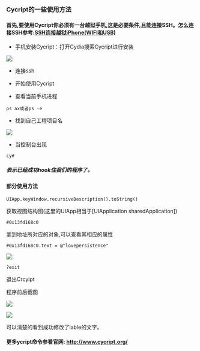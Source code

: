 ### Cycript的一些使用方法
#### 首先,要使用Cycript你必须有一台越狱手机,这是必要条件,且能连接SSH。怎么连接SSH参考:[SSH连接越狱iPhone(WIFI和USB)](https://www.jianshu.com/p/bf69cefc5f39)

- 手机安装Cycript：打开Cydia搜索Cycript进行安装

![](https://github.com/we11cheng/WCImageHost/raw/master/91530782040_.pic.jpg)

- 连接ssh

- 开始使用Cycript

- 查看当前手机进程

```
ps ax或者ps -e
```

- 找到自己工程项目名

![](https://github.com/we11cheng/WCImageHost/raw/master/WX20180705-170832.png)

- 当控制台出现

```
cy#
```
##### 表示已经成功hook住我们的程序了。

#### 部分使用方法

```
UIApp.keyWindow.recursiveDescription().toString()
```
获取视图结构图(这里的UIApp相当于[UIApplication sharedApplication])

```
#0x13fd168c0
```
拿到地址所对应的对象,可以查看其相应的属性

```
#0x13fd168c0.text = @"lovepersistence"
```

![](https://github.com/we11cheng/WCImageHost/raw/master/WX20180705-171200.png)

```
?exit
```
退出Crcyipt

程序前后截图

![](https://github.com/we11cheng/WCImageHost/raw/master/81530782040_.pic.jpg)

![](https://github.com/we11cheng/WCImageHost/raw/master/71530782040_.pic.jpg)

可以清楚的看到成功修改了lable的文字。

#### 更多ycript命令参看官网: <http://www.cycript.org/>

